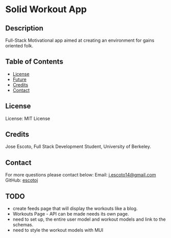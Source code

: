 # Solid Workout App

## Description

Full-Stack Motivational app aimed at creating an environment for gains oriented folk. 


## Table of Contents

- [License](#License)
- [Future](#Future)
- [Credits](#Credits)
- [Contact](#Contact)

## License

License: MIT License

## Credits

Jose Escoto, Full Stack Development Student, University of Berkeley.

## Contact

For more questions please contact below:
Email: j.escoto14@gmail.com
GitHub: [escotoj](https://github.com/escotoj)


## TODO 

- create feeds page that will display the workouts like a blog.
- Workouts Page - API can be made needs its own page. 
- need to set up, the entire user model and workout models and link to the schemas.
- need to style the workout models with MUI